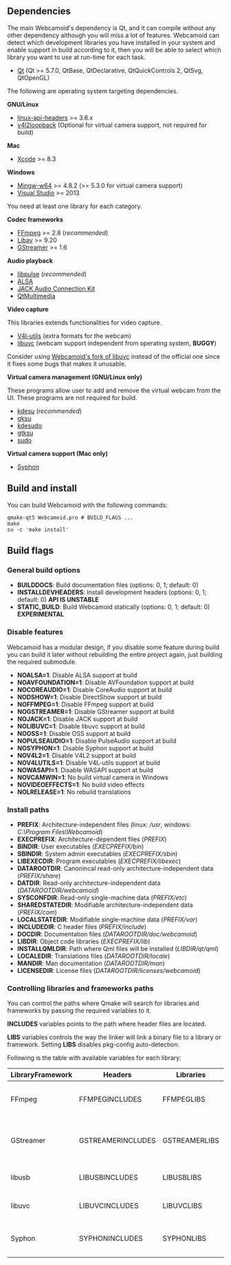 ## Dependencies ##

The main Webcamoid's dependency is Qt, and it can compile without any other dependency although you will miss a lot of features. Webcamoid can detect which development libraries you have installed in your system and enable support in build according to it, then you will be able to select which library you want to use at run-time for each task.

* [Qt](https://qt-project.org/) (Qt >= 5.7.0, QtBase, QtDeclarative, QtQuickControls 2, QtSvg, QtOpenGL)

The following are operating system targeting dependencies.

**GNU/Linux**

* [linux-api-headers](http://www.gnu.org/software/libc) >= 3.6.x
* [v4l2loopback](https://github.com/umlaeute/v4l2loopback) (Optional for virtual camera support, not required for build)

**Mac**

* [Xcode](https://developer.apple.com/xcode/) >= 8.3

**Windows**

* [Mingw-w64](http://mingw-w64.org/doku.php) >= 4.8.2 (>= 5.3.0 for virtual camera support)
* [Visual Studio](https://www.visualstudio.com/) >= 2013

You need at least one library for each category.

**Codec frameworks**

* [FFmpeg](http://ffmpeg.org/) >= 2.8 (*recommended*)
* [Libav](https://libav.org/) >= 9.20
* [GStreamer](http://gstreamer.freedesktop.org/) >= 1.6

**Audio playback**

* [libpulse](http://www.freedesktop.org/wiki/Software/PulseAudio) (*recommended*)
* [ALSA](http://www.alsa-project.org/main/index.php/Main_Page)
* [JACK Audio Connection Kit](http://www.jackaudio.org/)
* [QtMultimedia](http://doc.qt.io/qt-5/qtmultimedia-index.html)

**Video capture**

This libraries extends functionalities for video capture.

* [V4l-utils](https://www.linuxtv.org/wiki/index.php/V4l-utils) (extra formats for the webcam)
* [libuvc](https://github.com/ktossell/libuvc) (webcam support independent from operating system, **BUGGY**)

Consider using [Webcamoid's fork of libuvc](https://github.com/webcamoid/libuvc) instead of the official one since it fixes some bugs that makes it unusable.

**Virtual camera management (GNU/Linux only)**

These programs allow user to add and remove the virtual webcam from the UI. These programs are not required for build.

* [kdesu](https://www.kde.org/workspaces/plasmadesktop/) (*recommended*)
* [gksu](http://www.nongnu.org/gksu/index.html)
* [kdesudo](https://launchpad.net/kdesudo)
* [gtksu](https://github.com/KeithDHedger/GtkSu)
* [sudo](https://www.sudo.ws/sudo/)

**Virtual camera support (Mac only)**

* [Syphon](http://syphon.v002.info/)

## Build and install ##

You can build Webcamoid with the following commands:

    qmake-qt5 Webcamoid.pro # BUILD_FLAGS ...
    make
    su -c 'make install'

## Build flags ##

### General build options ###

- **BUILDDOCS**: Build documentation files (options: 0, 1; default: 0)
- **INSTALLDEVHEADERS**: Install development headers (options: 0, 1; default: 0) **API IS UNSTABLE**
- **STATIC_BUILD**: Build Webcamoid statically (options: 0, 1; default: 0) **EXPERIMENTAL**

### Disable features ###

Webcamoid has a modular design, if you disable some feature during build you can build it later without rebuilding the entire project again, just building the required submodule.

- **NOALSA=1**: Disable ALSA support at build
- **NOAVFOUNDATION=1**: Disable AVFoundation support at build
- **NOCOREAUDIO=1**: Disable CoreAudio support at build
- **NODSHOW=1**: Disable DirectShow support at build
- **NOFFMPEG=1**: Disable FFmpeg support at build
- **NOGSTREAMER=1**: Disable GStreamer support at build
- **NOJACK=1**: Disable JACK support at build
- **NOLIBUVC=1**: Disable libuvc support at build
- **NOOSS=1**: Disable OSS support at build
- **NOPULSEAUDIO=1**: Disable PulseAudio support at build
- **NOSYPHON=1**: Disable Syphon support at build
- **NOV4L2=1**: Disable V4L2 support at build
- **NOV4LUTILS=1**: Disable V4L-utils support at build
- **NOWASAPI=1**: Disable WASAPI support at build
- **NOVCAMWIN=1**: No build virtual camera in Windows
- **NOVIDEOEFFECTS=1**: No build video effects
- **NOLRELEASE=1**: No rebuild translations

### Install paths ###

- **PREFIX**: Architecture-independent files (linux: */usr*, windows: *C:\\Program Files\Webcamoid*)
- **EXECPREFIX**: Architecture-dependent files (*PREFIX*)
- **BINDIR**: User executables (*EXECPREFIX/bin*)
- **SBINDIR**: System admin executables (*EXECPREFIX/sbin*)
- **LIBEXECDIR**: Program executables (*EXECPREFIX/libexec*)
- **DATAROOTDIR**: Canonincal read-only architecture-independent data (*PREFIX/share*)
- **DATDIR**: Read-only architecture-independent data (*DATAROOTDIR/webcamoid*)
- **SYSCONFDIR**: Read-only single-machine data (*PREFIX/etc*)
- **SHAREDSTATEDIR**: Modifiable architecture-independent data (*PREFIX/com*)
- **LOCALSTATEDIR**: Modifiable single-machine data (*PREFIX/var*)
- **INCLUDEDIR**: C header files (*PREFIX/include*)
- **DOCDIR**: Documentation files (*DATAROOTDIR/doc/webcamoid*)
- **LIBDIR**: Object code libraries (*EXECPREFIX/lib*)
- **INSTALLQMLDIR**: Path where Qml files will be installed (*LIBDIR/qt/qml*)
- **LOCALEDIR**: Translations files (*DATAROOTDIR/locale*)
- **MANDIR**: Man documentation (*DATAROOTDIR/man*)
- **LICENSEDIR**: License files (*DATAROOTDIR/licenses/webcamoid*)

### Controlling libraries and frameworks paths ###

You can control the paths where Qmake will search for libraries and frameworks by passing the required variables to it. 

__INCLUDES__ variables points to the path where header files are located.

__LIBS__ variables controls the way the linker will link a binary file to a library or framework. Setting __LIBS__ disables pkg-config auto-detection.

Following is the table with available variables for each library:

<table>
    <thead>
        <tr><th>LibraryFramework</th><th>Headers</th><th>Libraries</th><th>Example</th></tr>
    </thead>
    <tbody>
        <tr>
            <td>FFmpeg</td><td>FFMPEGINCLUDES</td><td>FFMPEGLIBS</td>
            <td>
                FFMPEGINCLUDES=/opt/ffmpeg/include
                <br />
                <br />
                FFMPEGLIBS=-L/opt/ffmpeg/lib FFMPEGLIBS+=-lavformat FFMPEGLIBS+=-lavcodec
            </td>
        </tr>
        <tr>
            <td>GStreamer</td><td>GSTREAMERINCLUDES</td><td>GSTREAMERLIBS</td>
            <td>
                GSTREAMERINCLUDES=/opt/gstreamer/include
                <br />
                <br />
                GSTREAMERLIBS=-L/opt/gstreamer/lib GSTREAMERLIBS+=-lgstaudio GSTREAMERLIBS+=-lgstvideo
            </td>
        </tr>
        <tr>
            <td>libusb</td><td>LIBUSBINCLUDES</td><td>LIBUSBLIBS</td>
            <td>
                LIBUSBINCLUDES=/opt/libusb/include
                <br />
                <br />
                LIBUSBLIBS=-L/opt/libusb/lib LIBUSBLIBS+=-lusb
            </td>
        </tr>
        <tr>
            <td>libuvc</td><td>LIBUVCINCLUDES</td><td>LIBUVCLIBS</td>
            <td>
                LIBUVCINCLUDES=/opt/libuvc/include
                <br />
                <br />
                LIBUVCLIBS=-L/opt/libuvc/lib LIBUVCLIBS+=-luvc
            </td>
        </tr>
        <tr>
            <td>Syphon</td><td>SYPHONINCLUDES</td><td>SYPHONLIBS</td>
            <td>
                SYPHONINCLUDES=/opt/Syphon.framework/Headers
                <br />
                <br />
                SYPHONLIBS=-F/opt SYPHONLIBS+=-framework SYPHONLIBS+=Syphon
            </td>
        </tr>
    </tbody>
</table>
